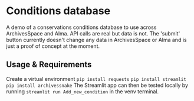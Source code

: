 # Conditions database

A demo of a conservations conditions database to use across ArchivesSpace and Alma. API calls are real but data is not. The 'submit' button currently doesn't change any data in ArchivesSpace or Alma and is just a proof of concept at the moment.

## Usage & Requirements

Create a virtual environment
`pip install requests`
`pip install streamlit`
`pip install archivessnake`
The Streamlit app can then be tested locally by running
`streamlit run Add_new_condition` in the venv terminal.
